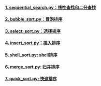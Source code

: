 #### [1. sequential_search.py：线性查找和二分查找](./sequential_search.py)
#### [2. bubble_sort.py：冒泡排序](./bubble_sort.py)
#### [3. select_sort.py：选择排序](./select_sort.py)
#### [4. insert_sort.py：插入排序](./insert_sort.py)
#### [5. shell_sort.py: shell排序](./shell_sort.py)
#### [6. merge_sort.py: 归并排序](./merge_sort.py)
#### [7. quick_sort.py: 快速排序](./quick_sort.py)